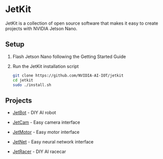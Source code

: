 # JetKit

JetKit is a collection of open source software that makes it easy to create 
projects with NVIDIA Jetson Nano.

## Setup

1. Flash Jetson Nano following the Getting Started Guide

2. Run the JetKit installation script

    ```bash
    git clone https://github.com/NVIDIA-AI-IOT/jetkit
    cd jetkit
    sudo ./install.sh 
    ```

## Projects

* [JetBot](#) - DIY AI robot

* [JetCam](#) - Easy camera interface
* [JetMotor](#) - Easy motor interface
* [JetNet](#) - Easy neural network interface
* [JetRacer](#) - DIY AI racecar

